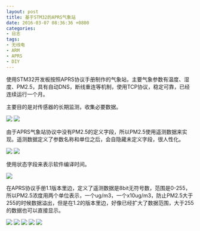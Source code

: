 ```yaml
---
layout: post
title: 基于STM32的APRS气象站
date: 2016-03-07 08:36:36 +0800
categories:
- 日志
tags:
- 无线电
- ARM
- APRS
- DIY
---
```


使用STM32开发板按照APRS协议手册制作的气象站，主要气象参数有温度、湿度、PM2.5，具有自动DNS，断线重连等机制，使用TCP协议，稳定可靠，已经连续运行一个月。

主要目的是对传感器的长期监测，收集必要数据。

![](https://github.com/bh3nvn/bh3nvn.github.io/raw/master/image/2016-03-07-01.jpg)
![](https://github.com/bh3nvn/bh3nvn.github.io/raw/master/image/2016-03-07-02.jpg)

由于APRS气象站协议中没有PM2.5的定义字段，所以PM2.5使用遥测数据来实现。遥测数据定义了参数名称和单位之后，会自隐藏未定义字段，很人性化。

![](https://github.com/bh3nvn/bh3nvn.github.io/raw/master/image/2016-03-07-03.jpg)
![](https://github.com/bh3nvn/bh3nvn.github.io/raw/master/image/2016-03-07-04.jpg)

使用状态字段来表示软件编译时间。

![](https://github.com/bh3nvn/bh3nvn.github.io/raw/master/image/2016-03-07-05.jpg)

在APRS协议手册1.1版本里边，定义了遥测数据是8bit无符号数，范围是0-255，所以PM2.5浓度用两个单位表示，一个ug/m3，一个x10ug/m3，防止PM2.5大于255的时候数据溢出，但是在1.2的版本里边，好像已经扩大了数据范围，大于255的数据也可以直接显示。

![](https://github.com/bh3nvn/bh3nvn.github.io/raw/master/image/2016-03-07-06.jpg)
![](https://github.com/bh3nvn/bh3nvn.github.io/raw/master/image/2016-03-07-07.jpg)
![](https://github.com/bh3nvn/bh3nvn.github.io/raw/master/image/2016-03-07-08.jpg)
![](https://github.com/bh3nvn/bh3nvn.github.io/raw/master/image/2016-03-07-09.jpg)
![](https://github.com/bh3nvn/bh3nvn.github.io/raw/master/image/2016-03-07-10.jpg)

